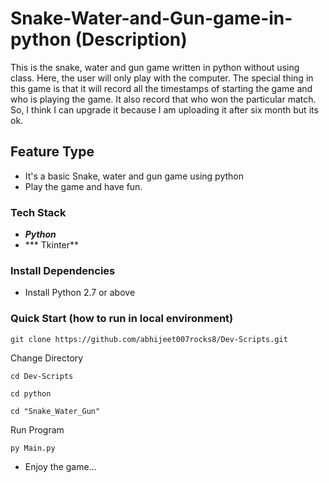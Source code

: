 # Snake-Water-and-Gun-game-in-python (Description)
This is the snake, water and gun game written in python without using class. Here, the user will only play with the computer. The special thing in this game is that it will record all the timestamps of starting the game and who is playing the game. It also record that who won the particular match. So, I think I can upgrade it because I am uploading it after six month but its ok.

## Feature Type
- It's a basic Snake, water and gun game using python
- Play the game and have fun.

### Tech Stack 

* ***Python*** 
*  *** Tkinter** 

### Install Dependencies 

- Install Python 2.7 or above 

### Quick Start (how to run in local environment)
```
git clone https://github.com/abhijeet007rocks8/Dev-Scripts.git
```
Change Directory 
```
cd Dev-Scripts
```
```
cd python
```
```
cd "Snake_Water_Gun"
```
Run Program
```
py Main.py
```

- Enjoy the game...